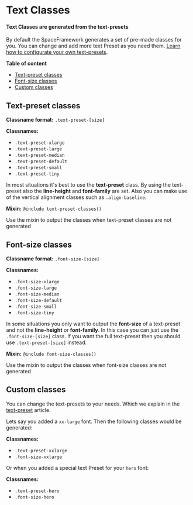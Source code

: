 # Text Classes
#### Text Classes are generated from the text-presets

By default the SpaceFramework generates a set of pre-made classes for you. You can change and add more text Preset as you need them. [Learn how to configurate your own text-presets](settings/text-presets).

**Table of content**

- [Text-preset classes](#text-preset-classes)
- [Font-size classes](#font-size-classes)
- [Custom classes](#custom-classes)


## Text-preset classes
**Classname format:** `.text-preset-[size]`

**Classnames:** 
- `.text-preset-xlarge` 
- `.text-preset-large` 
- `.text-preset-median`
- `.text-preset-default`
- `.text-preset-small`
- `.text-preset-tiny`

In most situations it's best to use the **text-preset** class. By using the text-preset also the **line-height** and **font-family** are set. Also you can make use of the vertical alignment classes such as `.align-baseline`.

**Mixin:** `@include text-preset-classes()`

Use the mixin to output the classes when text-preset classes are not generated

<Typography-FontClasses-TextPreset/>

## Font-size classes
**Classname format:** `.font-size-[size]`

**Classnames:** 
 - `.font-size-xlarge` 
 - `.font-size-large` 
 - `.font-size-median`
 - `.font-size-default`
 - `.font-size-small`
 - `.font-size-tiny`
 
In some situations you only want to output the **font-size** of a text-preset and not the **line-height** or **font-family**. In this case you can just use the `.font-size-[size]` class. If you want the full text-preset then you should use `.text-preset-[size]` instead.   

<Typography-FontClasses-FontSize/>


**Mixin:** `@include font-size-classes()`

Use the mixin to output the classes when font-size classes are not generated


## Custom classes
You can change the text-presets to your needs. Which we explain in the [text-preset](settings/text-presets) article.

Lets say you added a `xx-large` font. Then the following classes would be generated:

**Classnames:** 
 - `.text-preset-xxlarge`
 - `.font-size-xxlarge`

 
 Or when you added a special text Preset for your `hero` font: 
 
 **Classnames:** 
 - `.text-preset-hero`
 - `.font-size-hero`
 
